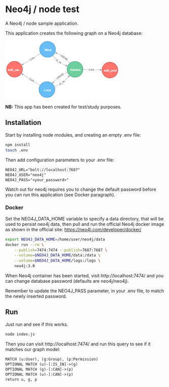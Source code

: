 # Neo4j / node test

A Neo4j / node sample application.

This application creates the following graph on a Neo4j database:

![Graph model](/images/graph.png)

**NB:** This app has been created for test/study purposes.

## Installation

Start by installing node modules, and creating an empty .env file:

```bash
npm install
touch .env
```

Then add configuration parameters to your .env file:

```
NEO4J_URL="bolt://localhost:7687"
NEO4J_USER="neo4j"
NEO4J_PASS="<your_password>"
```

Watch out for neo4j requires you to change the default password before you can run this application (see Docker paragraph).

### Docker

Set the NEO4J_DATA_HOME variable to specify a data directory, that will be used to persist neo4j data, then pull and run the official Neo4j docker image as shown in the official site: https://neo4j.com/developer/docker/

```bash
export NEO4J_DATA_HOME=/home/user/neo4j/data
docker run --rm \
    --publish=7474:7474 --publish=7687:7687 \
    --volume=$NEO4J_DATA_HOME/data:/data \
    --volume=$NEO4J_DATA_HOME/logs:/logs \
    neo4j:3.0
```

When Neo4j container has been started, visit http://localhost:7474/ and you can change database password (defaults are neo4j/neo4j).

Remember to update the NEO4J_PASS parameter, in your .env file, to match the newly inserted password.

## Run

Just run and see if this works.

```bash
node index.js
```

Then you can visit http://localhost:7474/ and run this query to see if it matches our graph model:

```Cypher
MATCH (u:User), (g:Group), (p:Permission)
OPTIONAL MATCH (u)-[:IS_IN]->(g)
OPTIONAL MATCH (g)-[:CAN]->(p) 
OPTIONAL MATCH (u)-[:CAN]->(p)
return u, g, p
```
